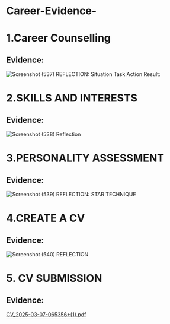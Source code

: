 # Career-Evidence-
# 1.Career Counselling 
## Evidence:
![Screenshot (537)](https://github.com/user-attachments/assets/83971d74-091f-41bd-bc01-2e32c35cd725)
REFLECTION:
Situation
Task
Action
Result:
# 2.SKILLS AND INTERESTS 
## Evidence: 
![Screenshot (538)](https://github.com/user-attachments/assets/6af82b4f-3b4d-4793-a9d7-f48d505bf243)
Reflection
# 3.PERSONALITY ASSESSMENT 
## Evidence:
![Screenshot (539)](https://github.com/user-attachments/assets/feb53cf3-60bd-409e-8af7-14d9dbe0f279)
REFLECTION: STAR TECHNIQUE  
# 4.CREATE A CV  
## Evidence:
![Screenshot (540)](https://github.com/user-attachments/assets/9c5c0cd4-2983-4abc-b097-bf287a01b665)
REFLECTION
# 5. CV SUBMISSION 
## Evidence:
[CV_2025-03-07-065356+(1).pdf](https://github.com/user-attachments/files/20375700/CV_2025-03-07-065356%2B.1.pdf)

